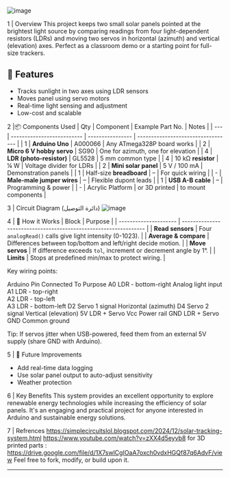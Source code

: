 
![image](https://github.com/user-attachments/assets/c5af41a7-4e3e-41dd-90c5-b7225eb68058)


1 | Overview
This project keeps two small solar panels pointed at the brightest light source by comparing readings from four light-dependent resistors (LDRs) and moving two servos in horizontal (azimuth) and vertical (elevation) axes.
Perfect as a classroom demo or a starting point for full-size trackers.

## 🔧 Features
- Tracks sunlight in two axes using LDR sensors
- Moves panel using servo motors
- Real-time light sensing and adjustment
- Low-cost and scalable

2 |📦 Components Used
| Qty | Component                  | Example Part No. | Notes                              |
| --- | -------------------------- | ---------------- | ---------------------------------- |
| 1   | **Arduino Uno**            | A000066          | Any ATmega328P board works         |
| 2   | **Micro 6 V hobby servo**  | SG90             | One for azimuth, one for elevation |
| 4   | **LDR (photo-resistor)**   | GL5528           | 5 mm common type                   |
| 4   | 10 kΩ **resistor**         | ¼ W              | Voltage divider for LDRs           |
| 2   | **Mini solar panel**       | 5 V / 100 mA     | Demonstration panels               |
| 1   | Half-size **breadboard**   | –                | For quick wiring                   |
| -   | **Male-male jumper wires** | –                | Flexible dupont leads              |
| 1   | **USB A-B cable**          | –                | Programming & power                |
| -   | Acrylic Platform           | or 3D printed    | to mount components                |

3 | Circuit Diagram (دائرة التوصيل)
![image](https://github.com/user-attachments/assets/4a061dcf-ebe1-43c7-bb2f-64091c055cae)

4 | 📝 How it Works
|        Block          |                             Purpose                              |
| --------------------- | ---------------------------------------------------------------- |
| **Read sensors**      | Four `analogRead()` calls give light intensity (0-1023).         |
| **Average & compare** | Differences between top/bottom and left/right decide motion.     |
| **Move servos**       | If difference exceeds `tol`, increment or decrement angle by 1°. |
| **Limits**            | Stops at predefined min/max to protect wiring.                   |

Key wiring points:

Arduino Pin        	Connected To	                 Purpose
   A0              	LDR - bottom-right        	Analog light input
   A1	              LDR - top-right	
   A2	              LDR - top-left	
   A3	              LDR - bottom-left	
   D2	              Servo 1 signal	           Horizontal (azimuth)
   D4               	Servo 2 signal	         Vertical (elevation)
   5V	              LDR + Servo Vcc	               Power rail
  GND	              LDR + Servo GND             	Common ground

Tip: If servos jitter when USB-powered, feed them from an external 5V supply (share GND with Arduino).


5 | 🚀 Future Improvements
- Add real-time data logging
- Use solar panel output to auto-adjust sensitivity
- Weather protection
  
6 | Key Benefits
This system provides an excellent opportunity to explore renewable energy technologies while increasing the efficiency of solar panels. It's an engaging and practical project for anyone interested in Arduino and sustainable energy solutions.
  

7 | Refrences
https://simplecircuitslol.blogspot.com/2024/12/solar-tracking-system.html
https://www.youtube.com/watch?v=zXX4d5eyvb8
for 3D printed parts : https://drive.google.com/file/d/1X7swlCgIOaA7oxch0vdxHGQf87q6AdvF/view
Feel free to fork, modify, or build upon it.

---
